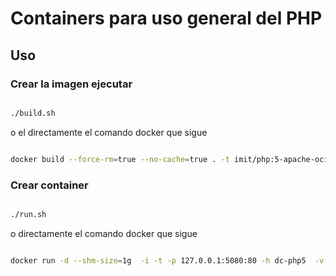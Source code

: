 # Containers para uso general del PHP

## Uso


### Crear la imagen ejecutar 

```bash

./build.sh

```

o el directamente el comando docker que sigue

```bash

docker build --force-rm=true --no-cache=true . -t imit/php:5-apache-oci

```
	

### Crear container

```bash

./run.sh

```

o directamente el comando docker que sigue

```bash

docker run -d --shm-size=1g  -i -t -p 127.0.0.1:5080:80 -h dc-php5  -v <path-to-app>:/var/www/html -P --name="dc-php5" imit/php:5-apache-oci 

```








